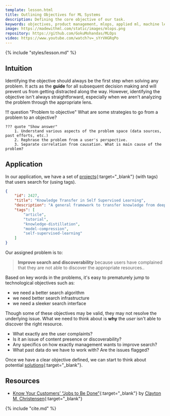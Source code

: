 ```yaml
---
template: lesson.html
title: Outlining Objectives for ML Systems
description: Defining the core objective of our task.
keywords: objectives, product management, mlops, applied ml, machine learning, ml in production, machine learning in production, applied machine learning
image: https://madewithml.com/static/images/mlops.png
repository: https://github.com/GokuMohandas/MLOps
video: https://www.youtube.com/watch?v=_sYrVHGRqPo
---
```


<!-- <div class="ai-center-all">
    <iframe width="600" height="337.5" src="https://www.youtube.com/embed/_sYrVHGRqPo?rel=0" frameborder="0"
    allow="accelerometer; autoplay; clipboard-write; encrypted-media; gyroscope; picture-in-picture"
    allowfullscreen></iframe>
</div> -->

{% include "styles/lesson.md" %}

## Intuition

Identifying the objective should always be the first step when solving any problem. It acts as the **guide** for all subsequent decision making and will prevent us from getting distracted along the way. However, identifying the objective isn't always straightforward, especially when we aren't analyzing the problem through the appropriate lens.

!!! question "Problem to objective"
    What are some strategies to go from a problem to an objective?

    ??? quote "Show answer"
        1. Understand various aspects of the problem space (data sources, past efforts, etc.)
        2. Rephrase the problem from a user's perspective.
        3. Separate correlation from causation. What is main cause of the problem?


## Application
In our application, we have a set of [projects](https://raw.githubusercontent.com/GokuMohandas/MadeWithML/main/datasets/projects.json){:target="_blank"} (with tags) that users search for (using tags).

```json linenums="1"
{
    "id": 2427,
    "title": "Knowledge Transfer in Self Supervised Learning",
    "description": "A general framework to transfer knowledge from deep self-supervised models to shallow task-specific models.",
    "tags": [
        "article",
        "tutorial",
        "knowledge-distillation",
        "model-compression",
        "self-supervised-learning"
    ]
}
```

Our assigned problem is to:

> **Improve search and discoverability** because users have complained that they are not able to discover the appropriate resources..

Based on key words in the problems, it's easy to prematurely jump to technological objectives such as:

- we need a better search algorithm
- we need better search infrastructure
- we need a sleeker search interface

Though some of these objectives may be valid, they may not resolve the underlying issue. What we need to think about is **why** the *user* isn't able to discover the right resource.

- What exactly are the user complaints?
- Is it an issue of content presence or discoverability?
- Any specifics on how exactly management wants to improve search?
- What past data do we have to work with? Are the issues flagged?

Once we have a clear objective defined, we can start to think about potential [solutions](solution.md){:target="_blank"}.

## Resources
- [Know Your Customers’ “Jobs to Be Done”](https://hbr.org/2016/09/know-your-customers-jobs-to-be-done){:target="_blank"} by [Clayton M. Christensen](https://en.wikipedia.org/wiki/Clayton_Christensen){:target="_blank"}


<!-- Citation -->
{% include "cite.md" %}